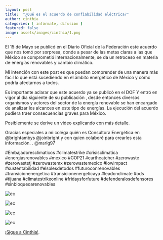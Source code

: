 ```yaml
---
layout: post
title:  "¿Qué es el acuerdo de confiabilidad eléctrica?"
author: cinthia
categories: [ infórmate, difusión ]
featured: false
image: assets/images/cinthia/1.png
---
```

El 15 de Mayo se publicó en el Diario Oficial de la Federación este acuerdo que nos tomó por sorpresa, donde a pesar de las metas claras a las que México se comprometió internacionalmente, se da un retroceso  en materia de energías renovables y cambio climático.

Mi intención con este post es que puedan comprender de una manera más fácil lo que está sucediendo en el ámbito energético de México y cómo podría afectarnos a todos.

Es importante aclarar que este acuerdo ya se publicó en el DOF  Y  entró en vigor al día siguiente de su publicación , desde entonces diversos organismos y actores del sector de la energía renovable se han encargado de analizar los alcances en este tipo de energías. La ejecución del acuerdo  pudiera traer consecuencias graves para México. ⠀

Posiblemente se derive un video explicando con más detalle. ⠀

Gracias especiales a mi coléga quién es Consultora Energética en @brightambys  @joinbright y con quien colaboré para crearles esta información. . @marlg97



#Embajadoresclimaticos #climatestrike #crisisclimatica #energiasrenovables #mexico #COP21 
#earthcatcher #zerowaste #zerowastetj #zerowastemx #zerowastemexico #lowimpact #sustentabilidad #elsolesdetodos #futuroconrenovables #transicionenergetica #transicionenergeticaya #leadonclimate #ods #tijuana #climatestrikeonline #fridaysforfuture #defenderalosdefensores #sinbloqueoarenovables



![ec]({{site.baseurl}}/assets/images/cinthia/2.png)

![ec]({{site.baseurl}}/assets/images/cinthia/3.png)

![ec]({{site.baseurl}}/assets/images/cinthia/4.png)

![ec]({{site.baseurl}}/assets/images/cinthia/5.png)


[¡Sigue a Cinthia!][jekyll-docs].

[jekyll-docs]: https://www.instagram.com/earthcatcher/